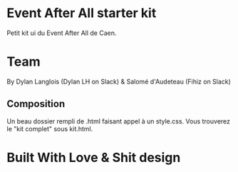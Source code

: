 # Event After All starter kit

Petit kit ui du Event After All de Caen.

# Team

By Dylan Langlois (Dylan LH on Slack) & Salomé d'Audeteau (Fihiz on Slack)

## Composition

Un beau dossier rempli de .html faisant appel à un style.css.
Vous trouverez le "kit complet" sous kit.html.

# Built With Love & Shit design
